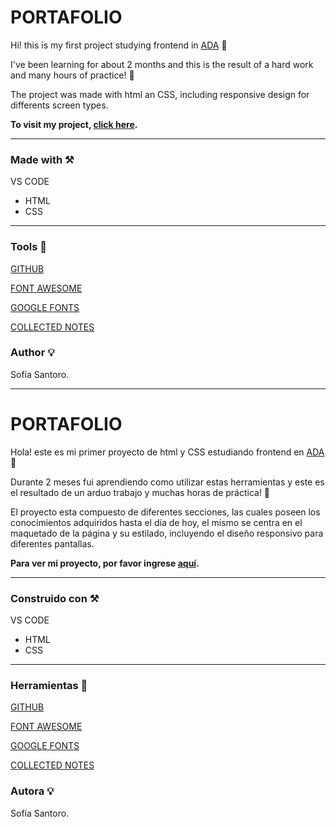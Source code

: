 # PORTAFOLIO
Hi! this is my first project studying frontend in [ADA](https://www.adaitw.org/) 🚀

I've been learning for about 2 months and this is the result of a hard work and many hours of practice! 💪

The project was made with html an CSS, including responsive design for differents screen types.

**To visit my project, [click here](https://sofisantoro.github.io/PORTAFOLIO/).** 

---

### Made with ⚒

VS CODE

- HTML
- CSS

---

### Tools 🔧

[GITHUB](https://github.com/SofiSantoro)

[FONT AWESOME](https://www.fontawesome.com)

[GOOGLE FONTS](https://www.googlefonts.com)

[COLLECTED NOTES](https://www.collectednotes.com)

### Author 💡

Sofía Santoro.

---

# PORTAFOLIO
Hola! este es mi primer proyecto de html y CSS estudiando frontend en [ADA](https://www.adaitw.org) 🚀

Durante 2 meses fui aprendiendo como utilizar estas herramientas y este es el resultado de un arduo trabajo y muchas horas de práctica! 💪

El proyecto esta compuesto de diferentes secciones, las cuales poseen los conocimientos adquiridos hasta el día de hoy, el mismo se centra en el maquetado de la página y su estilado, incluyendo el diseño responsivo para diferentes pantallas.

**Para ver mi proyecto, por favor ingrese [aquí](https://sofisantoro.github.io/PORTAFOLIO/).** 

---

### Construido con ⚒

VS CODE

- HTML
- CSS

---

### Herramientas 🔧

[GITHUB](https://github.com/SofiSantoro)

[FONT AWESOME](https://www.fontawesome.com)

[GOOGLE FONTS](https://www.googlefonts.com)

[COLLECTED NOTES](https://www.collectednotes.com)

### Autora 💡

Sofía Santoro.
